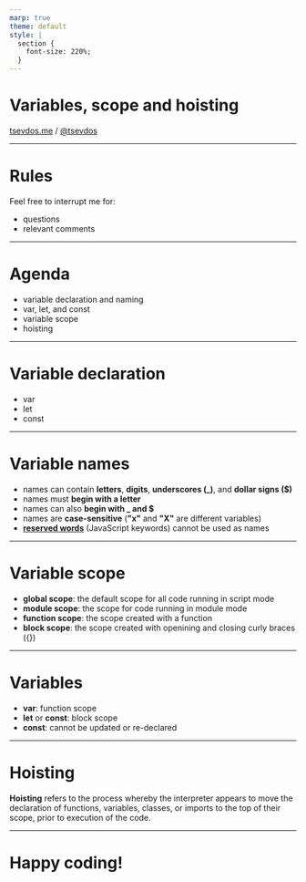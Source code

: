 ```yaml
---
marp: true
theme: default
style: |
  section {
    font-size: 220%;
  }
---
```


# Variables, scope and hoisting

[tsevdos.me](https://tsevdos.me) / [@tsevdos](https://twitter.com/tsevdos)

---

# Rules

Feel free to interrupt me for:

- questions
- relevant comments

---

# Agenda

- variable declaration and naming
- var, let, and const
- variable scope
- hoisting

---

# Variable declaration

- var
- let
- const

---

# Variable names

- names can contain **letters**, **digits**, **underscores (\_)**, and **dollar signs ($)**
- names must **begin with a letter**
- names can also **begin with \_ and $**
- names are **case-sensitive** (**"x"** and **"X"** are different variables)
- [**reserved words**](https://www.w3schools.com/js/js_reserved.asp) (JavaScript keywords) cannot be used as names

---

# Variable scope

- **global scope**: the default scope for all code running in script mode
- **module scope**: the scope for code running in module mode
- **function scope**: the scope created with a function
- **block scope**: the scope created with openining and closing curly braces ({})

---

# Variables

- **var**: function scope
- **let** or **const**: block scope
- **const**: cannot be updated or re-declared

---

# Hoisting

**Hoisting** refers to the process whereby the interpreter appears to move the declaration of functions, variables, classes, or imports to the top of their scope, prior to execution of the code.

---

# Happy coding!
